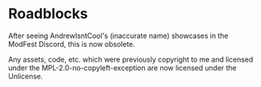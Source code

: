 # Roadblocks

After seeing AndrewIsntCool's (inaccurate name) showcases in the ModFest Discord, this is now obsolete.

Any assets, code, etc. which were previously copyright to me and licensed under the MPL-2.0-no-copyleft-exception are now licensed under the Unlicense.
